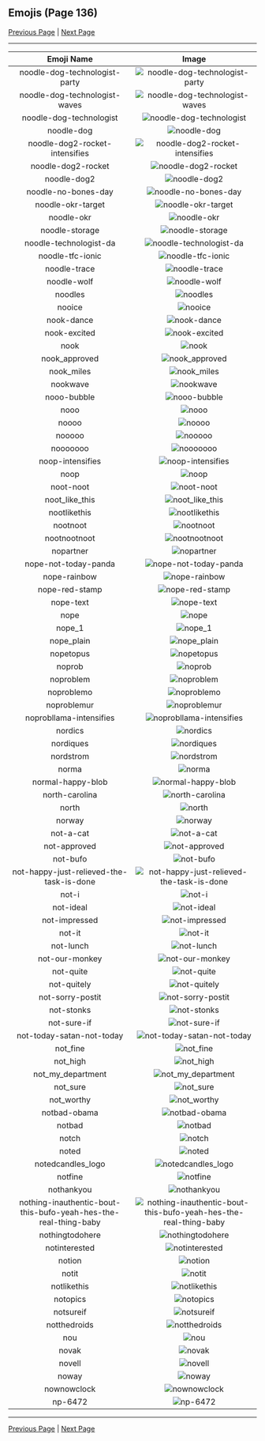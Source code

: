 
## Emojis (Page 136)

[Previous Page](/docs/hc/page-n-0135.md)
  | [Next Page](/docs/hc/page-n-0137.md)

<hr />

|Emoji Name|Image|
| :-: | :-: |
|noodle-dog-technologist-party| ![noodle-dog-technologist-party](/emojis/hc/noodle-dog-technologist-party.gif)|
|noodle-dog-technologist-waves| ![noodle-dog-technologist-waves](/emojis/hc/noodle-dog-technologist-waves.gif)|
|noodle-dog-technologist| ![noodle-dog-technologist](/emojis/hc/noodle-dog-technologist.png)|
|noodle-dog| ![noodle-dog](/emojis/hc/noodle-dog.png)|
|noodle-dog2-rocket-intensifies| ![noodle-dog2-rocket-intensifies](/emojis/hc/noodle-dog2-rocket-intensifies.gif)|
|noodle-dog2-rocket| ![noodle-dog2-rocket](/emojis/hc/noodle-dog2-rocket.png)|
|noodle-dog2| ![noodle-dog2](/emojis/hc/noodle-dog2.png)|
|noodle-no-bones-day| ![noodle-no-bones-day](/emojis/hc/noodle-no-bones-day.png)|
|noodle-okr-target| ![noodle-okr-target](/emojis/hc/noodle-okr-target.png)|
|noodle-okr| ![noodle-okr](/emojis/hc/noodle-okr.png)|
|noodle-storage| ![noodle-storage](/emojis/hc/noodle-storage.png)|
|noodle-technologist-da| ![noodle-technologist-da](/emojis/hc/noodle-technologist-da.png)|
|noodle-tfc-ionic| ![noodle-tfc-ionic](/emojis/hc/noodle-tfc-ionic.png)|
|noodle-trace| ![noodle-trace](/emojis/hc/noodle-trace.png)|
|noodle-wolf| ![noodle-wolf](/emojis/hc/noodle-wolf.png)|
|noodles| ![noodles](/emojis/hc/noodles.png)|
|nooice| ![nooice](/emojis/hc/nooice.png)|
|nook-dance| ![nook-dance](/emojis/hc/nook-dance.gif)|
|nook-excited| ![nook-excited](/emojis/hc/nook-excited.gif)|
|nook| ![nook](/emojis/hc/nook.png)|
|nook_approved| ![nook_approved](/emojis/hc/nook_approved.gif)|
|nook_miles| ![nook_miles](/emojis/hc/nook_miles.jpg)|
|nookwave| ![nookwave](/emojis/hc/nookwave.png)|
|nooo-bubble| ![nooo-bubble](/emojis/hc/nooo-bubble.gif)|
|nooo| ![nooo](/emojis/hc/nooo.gif)|
|noooo| ![noooo](/emojis/hc/noooo.jpg)|
|nooooo| ![nooooo](/emojis/hc/nooooo.png)|
|nooooooo| ![nooooooo](/emojis/hc/nooooooo.png)|
|noop-intensifies| ![noop-intensifies](/emojis/hc/noop-intensifies.gif)|
|noop| ![noop](/emojis/hc/noop.png)|
|noot-noot| ![noot-noot](/emojis/hc/noot-noot.gif)|
|noot_like_this| ![noot_like_this](/emojis/hc/noot_like_this.png)|
|nootlikethis| ![nootlikethis](/emojis/hc/nootlikethis.png)|
|nootnoot| ![nootnoot](/emojis/hc/nootnoot.gif)|
|nootnootnoot| ![nootnootnoot](/emojis/hc/nootnootnoot.gif)|
|nopartner| ![nopartner](/emojis/hc/nopartner.png)|
|nope-not-today-panda| ![nope-not-today-panda](/emojis/hc/nope-not-today-panda.png)|
|nope-rainbow| ![nope-rainbow](/emojis/hc/nope-rainbow.png)|
|nope-red-stamp| ![nope-red-stamp](/emojis/hc/nope-red-stamp.png)|
|nope-text| ![nope-text](/emojis/hc/nope-text.png)|
|nope| ![nope](/emojis/hc/nope.png)|
|nope_1| ![nope_1](/emojis/hc/nope_1.gif)|
|nope_plain| ![nope_plain](/emojis/hc/nope_plain.png)|
|nopetopus| ![nopetopus](/emojis/hc/nopetopus.gif)|
|noprob| ![noprob](/emojis/hc/noprob.gif)|
|noproblem| ![noproblem](/emojis/hc/noproblem.jpg)|
|noproblemo| ![noproblemo](/emojis/hc/noproblemo.jpg)|
|noproblemur| ![noproblemur](/emojis/hc/noproblemur.png)|
|noprobllama-intensifies| ![noprobllama-intensifies](/emojis/hc/noprobllama-intensifies.gif)|
|nordics| ![nordics](/emojis/hc/nordics.png)|
|nordiques| ![nordiques](/emojis/hc/nordiques.jpg)|
|nordstrom| ![nordstrom](/emojis/hc/nordstrom.png)|
|norma| ![norma](/emojis/hc/norma.png)|
|normal-happy-blob| ![normal-happy-blob](/emojis/hc/normal-happy-blob.png)|
|north-carolina| ![north-carolina](/emojis/hc/north-carolina.png)|
|north| ![north](/emojis/hc/north.png)|
|norway| ![norway](/emojis/hc/norway.png)|
|not-a-cat| ![not-a-cat](/emojis/hc/not-a-cat.png)|
|not-approved| ![not-approved](/emojis/hc/not-approved.png)|
|not-bufo| ![not-bufo](/emojis/hc/not-bufo.png)|
|not-happy-just-relieved-the-task-is-done| ![not-happy-just-relieved-the-task-is-done](/emojis/hc/not-happy-just-relieved-the-task-is-done.png)|
|not-i| ![not-i](/emojis/hc/not-i.png)|
|not-ideal| ![not-ideal](/emojis/hc/not-ideal.png)|
|not-impressed| ![not-impressed](/emojis/hc/not-impressed.png)|
|not-it| ![not-it](/emojis/hc/not-it.png)|
|not-lunch| ![not-lunch](/emojis/hc/not-lunch.png)|
|not-our-monkey| ![not-our-monkey](/emojis/hc/not-our-monkey.gif)|
|not-quite| ![not-quite](/emojis/hc/not-quite.jpg)|
|not-quitely| ![not-quitely](/emojis/hc/not-quitely.jpg)|
|not-sorry-postit| ![not-sorry-postit](/emojis/hc/not-sorry-postit.png)|
|not-stonks| ![not-stonks](/emojis/hc/not-stonks.png)|
|not-sure-if| ![not-sure-if](/emojis/hc/not-sure-if.gif)|
|not-today-satan-not-today| ![not-today-satan-not-today](/emojis/hc/not-today-satan-not-today.png)|
|not_fine| ![not_fine](/emojis/hc/not_fine.png)|
|not_high| ![not_high](/emojis/hc/not_high.png)|
|not_my_department| ![not_my_department](/emojis/hc/not_my_department.png)|
|not_sure| ![not_sure](/emojis/hc/not_sure.jpg)|
|not_worthy| ![not_worthy](/emojis/hc/not_worthy.gif)|
|notbad-obama| ![notbad-obama](/emojis/hc/notbad-obama.jpg)|
|notbad| ![notbad](/emojis/hc/notbad.png)|
|notch| ![notch](/emojis/hc/notch.png)|
|noted| ![noted](/emojis/hc/noted.png)|
|notedcandles_logo| ![notedcandles_logo](/emojis/hc/notedcandles_logo.jpg)|
|notfine| ![notfine](/emojis/hc/notfine.png)|
|nothankyou| ![nothankyou](/emojis/hc/nothankyou.png)|
|nothing-inauthentic-bout-this-bufo-yeah-hes-the-real-thing-baby| ![nothing-inauthentic-bout-this-bufo-yeah-hes-the-real-thing-baby](/emojis/hc/nothing-inauthentic-bout-this-bufo-yeah-hes-the-real-thing-baby.png)|
|nothingtodohere| ![nothingtodohere](/emojis/hc/nothingtodohere.png)|
|notinterested| ![notinterested](/emojis/hc/notinterested.gif)|
|notion| ![notion](/emojis/hc/notion.png)|
|notit| ![notit](/emojis/hc/notit.png)|
|notlikethis| ![notlikethis](/emojis/hc/notlikethis.png)|
|notopics| ![notopics](/emojis/hc/notopics.jpg)|
|notsureif| ![notsureif](/emojis/hc/notsureif.png)|
|notthedroids| ![notthedroids](/emojis/hc/notthedroids.png)|
|nou| ![nou](/emojis/hc/nou.png)|
|novak| ![novak](/emojis/hc/novak.png)|
|novell| ![novell](/emojis/hc/novell.png)|
|noway| ![noway](/emojis/hc/noway.gif)|
|nownowclock| ![nownowclock](/emojis/hc/nownowclock.png)|
|np-6472| ![np-6472](/emojis/hc/np-6472.png)|

<hr/>

[Previous Page](/docs/hc/page-n-0135.md)
  | [Next Page](/docs/hc/page-n-0137.md)